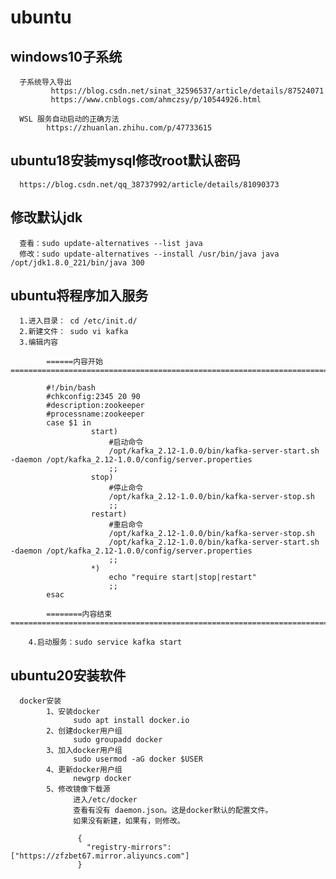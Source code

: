 # ubuntu
## windows10子系统
      子系统导入导出
             https://blog.csdn.net/sinat_32596537/article/details/87524071
             https://www.cnblogs.com/ahmczsy/p/10544926.html
      
      WSL 服务自动启动的正确方法
            https://zhuanlan.zhihu.com/p/47733615


## ubuntu18安装mysql修改root默认密码
      https://blog.csdn.net/qq_38737992/article/details/81090373
      
## 修改默认jdk
      查看：sudo update-alternatives --list java
      修改：sudo update-alternatives --install /usr/bin/java java /opt/jdk1.8.0_221/bin/java 300
      
      

## ubuntu将程序加入服务
      1.进入目录： cd /etc/init.d/
      2.新建文件： sudo vi kafka
      3.编辑内容
      
            ======内容开始===========================================================================================
            
            #!/bin/bash
            #chkconfig:2345 20 90
            #description:zookeeper
            #processname:zookeeper
            case $1 in
                      start)
                          #启动命令    
                          /opt/kafka_2.12-1.0.0/bin/kafka-server-start.sh -daemon /opt/kafka_2.12-1.0.0/config/server.properties
                          ;;
                      stop)
                          #停止命令    
                          /opt/kafka_2.12-1.0.0/bin/kafka-server-stop.sh
                          ;;
                      restart)
                          #重启命令    
                          /opt/kafka_2.12-1.0.0/bin/kafka-server-stop.sh
                          /opt/kafka_2.12-1.0.0/bin/kafka-server-start.sh -daemon /opt/kafka_2.12-1.0.0/config/server.properties
                          ;;
                      *)
                          echo "require start|stop|restart"
                          ;;
            esac
            
            ========内容结束=========================================================================================
            
        4.启动服务：sudo service kafka start
        
        
## ubuntu20安装软件
      
      docker安装
            1、安装docker
                  sudo apt install docker.io
            2、创建docker用户组
                  sudo groupadd docker
            3、加入docker用户组
                  sudo usermod -aG docker $USER
            4、更新docker用户组
                  newgrp docker
            5、修改镜像下载源      
                  进入/etc/docker
                  查看有没有 daemon.json。这是docker默认的配置文件。
                  如果没有新建，如果有，则修改。
                  
                   {
                     "registry-mirrors": ["https://zfzbet67.mirror.aliyuncs.com"]
                   }
